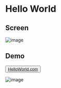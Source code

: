 # Hello World

## Screen
![image](https://drive.google.com/uc?export=view&id=17TT4VjJvCyxIFNiq7zlFkQWgwVZKvR6N)

## Demo
<button>[HelloWorld.com](https://wcshelloworld.herokuapp.com/)</button>

![image](https://drive.google.com/uc?export=view&id=1913oZeBZPBNiUuk8gu3ZSbLBA2l_VQtG)
